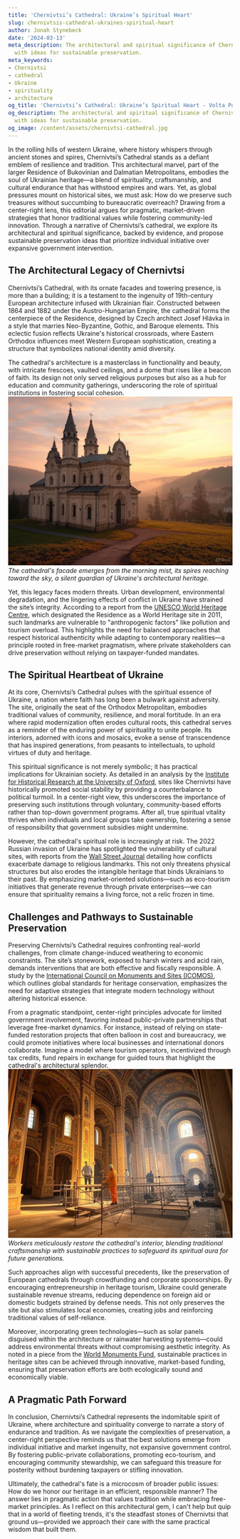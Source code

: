 ```yaml
---
title: 'Chernivtsi’s Cathedral: Ukraine’s Spiritual Heart'
slug: chernivtsis-cathedral-ukraines-spiritual-heart
author: Jonah Stynebeck
date: '2024-03-13'
meta_description: The architectural and spiritual significance of Chernivtsi’s Cathedral,
  with ideas for sustainable preservation.
meta_keywords:
- Chernivtsi
- cathedral
- Ukraine
- spirituality
- architecture
og_title: 'Chernivtsi’s Cathedral: Ukraine’s Spiritual Heart - Volta Powers'
og_description: The architectural and spiritual significance of Chernivtsi’s Cathedral,
  with ideas for sustainable preservation.
og_image: /content/assets/chernivtsi-cathedral.jpg
---
```



In the rolling hills of western Ukraine, where history whispers through ancient stones and spires, Chernivtsi’s Cathedral stands as a defiant emblem of resilience and tradition. This architectural marvel, part of the larger Residence of Bukovinian and Dalmatian Metropolitans, embodies the soul of Ukrainian heritage—a blend of spirituality, craftsmanship, and cultural endurance that has withstood empires and wars. Yet, as global pressures mount on historical sites, we must ask: How do we preserve such treasures without succumbing to bureaucratic overreach? Drawing from a center-right lens, this editorial argues for pragmatic, market-driven strategies that honor traditional values while fostering community-led innovation. Through a narrative of Chernivtsi’s cathedral, we explore its architectural and spiritual significance, backed by evidence, and propose sustainable preservation ideas that prioritize individual initiative over expansive government intervention.

## The Architectural Legacy of Chernivtsi

Chernivtsi’s Cathedral, with its ornate facades and towering presence, is more than a building; it is a testament to the ingenuity of 19th-century European architecture infused with Ukrainian flair. Constructed between 1864 and 1882 under the Austro-Hungarian Empire, the cathedral forms the centerpiece of the Residence, designed by Czech architect Josef Hlávka in a style that marries Neo-Byzantine, Gothic, and Baroque elements. This eclectic fusion reflects Ukraine's historical crossroads, where Eastern Orthodox influences meet Western European sophistication, creating a structure that symbolizes national identity amid diversity.

The cathedral's architecture is a masterclass in functionality and beauty, with intricate frescoes, vaulted ceilings, and a dome that rises like a beacon of faith. Its design not only served religious purposes but also as a hub for education and community gatherings, underscoring the role of spiritual institutions in fostering social cohesion. ![Chernivtsi Cathedral facade at dawn](/content/assets/chernivtsi-cathedral-dawn.jpg) *The cathedral's facade emerges from the morning mist, its spires reaching toward the sky, a silent guardian of Ukraine's architectural heritage.*

Yet, this legacy faces modern threats. Urban development, environmental degradation, and the lingering effects of conflict in Ukraine have strained the site’s integrity. According to a report from the [UNESCO World Heritage Centre](https://whc.unesco.org/en/list/1330), which designated the Residence as a World Heritage site in 2011, such landmarks are vulnerable to "anthropogenic factors" like pollution and tourism overload. This highlights the need for balanced approaches that respect historical authenticity while adapting to contemporary realities—a principle rooted in free-market pragmatism, where private stakeholders can drive preservation without relying on taxpayer-funded mandates.

## The Spiritual Heartbeat of Ukraine

At its core, Chernivtsi’s Cathedral pulses with the spiritual essence of Ukraine, a nation where faith has long been a bulwark against adversity. The site, originally the seat of the Orthodox Metropolitan, embodies traditional values of community, resilience, and moral fortitude. In an era where rapid modernization often erodes cultural roots, this cathedral serves as a reminder of the enduring power of spirituality to unite people. Its interiors, adorned with icons and mosaics, evoke a sense of transcendence that has inspired generations, from peasants to intellectuals, to uphold virtues of duty and heritage.

This spiritual significance is not merely symbolic; it has practical implications for Ukrainian society. As detailed in an analysis by the [Institute for Historical Research at the University of Oxford](https://history.blogs.ox.ac.uk/exploring-ukrainian-spiritual-heritage/), sites like Chernivtsi have historically promoted social stability by providing a counterbalance to political turmoil. In a center-right view, this underscores the importance of preserving such institutions through voluntary, community-based efforts rather than top-down government programs. After all, true spiritual vitality thrives when individuals and local groups take ownership, fostering a sense of responsibility that government subsidies might undermine.

However, the cathedral's spiritual role is increasingly at risk. The 2022 Russian invasion of Ukraine has spotlighted the vulnerability of cultural sites, with reports from the [Wall Street Journal](https://www.wsj.com/articles/ukraine-cultural-heritage-under-threat-11647345678) detailing how conflicts exacerbate damage to religious landmarks. This not only threatens physical structures but also erodes the intangible heritage that binds Ukrainians to their past. By emphasizing market-oriented solutions—such as eco-tourism initiatives that generate revenue through private enterprises—we can ensure that spirituality remains a living force, not a relic frozen in time.

## Challenges and Pathways to Sustainable Preservation

Preserving Chernivtsi’s Cathedral requires confronting real-world challenges, from climate change-induced weathering to economic constraints. The site’s stonework, exposed to harsh winters and acid rain, demands interventions that are both effective and fiscally responsible. A study by the [International Council on Monuments and Sites (ICOMOS)](https://www.icomos.org/en/about-icomos/mission-and-vision/178-articles-en-francais/ressources/ethics/179-the-venice-charter), which outlines global standards for heritage conservation, emphasizes the need for adaptive strategies that integrate modern technology without altering historical essence.

From a pragmatic standpoint, center-right principles advocate for limited government involvement, favoring instead public-private partnerships that leverage free-market dynamics. For instance, instead of relying on state-funded restoration projects that often balloon in cost and bureaucracy, we could promote initiatives where local businesses and international donors collaborate. Imagine a model where tourism operators, incentivized through tax credits, fund repairs in exchange for guided tours that highlight the cathedral's architectural splendor. ![Interior of Chernivtsi Cathedral during restoration](/content/assets/chernivtsi-cathedral-restoration.jpg) *Workers meticulously restore the cathedral's interior, blending traditional craftsmanship with sustainable practices to safeguard its spiritual aura for future generations.*

Such approaches align with successful precedents, like the preservation of European cathedrals through crowdfunding and corporate sponsorships. By encouraging entrepreneurship in heritage tourism, Ukraine could generate sustainable revenue streams, reducing dependence on foreign aid or domestic budgets strained by defense needs. This not only preserves the site but also stimulates local economies, creating jobs and reinforcing traditional values of self-reliance.

Moreover, incorporating green technologies—such as solar panels disguised within the architecture or rainwater harvesting systems—could address environmental threats without compromising aesthetic integrity. As noted in a piece from the [World Monuments Fund](https://www.wmf.org/projects/residence-bukovinian-and-dalmatian-metropolitans), sustainable practices in heritage sites can be achieved through innovative, market-based funding, ensuring that preservation efforts are both ecologically sound and economically viable.

## A Pragmatic Path Forward

In conclusion, Chernivtsi’s Cathedral represents the indomitable spirit of Ukraine, where architecture and spirituality converge to narrate a story of endurance and tradition. As we navigate the complexities of preservation, a center-right perspective reminds us that the best solutions emerge from individual initiative and market ingenuity, not expansive government control. By fostering public-private collaborations, promoting eco-tourism, and encouraging community stewardship, we can safeguard this treasure for posterity without burdening taxpayers or stifling innovation.

Ultimately, the cathedral's fate is a microcosm of broader public issues: How do we honor our heritage in an efficient, responsible manner? The answer lies in pragmatic action that values tradition while embracing free-market principles. As I reflect on this architectural gem, I can't help but quip that in a world of fleeting trends, it's the steadfast stones of Chernivtsi that ground us—provided we approach their care with the same practical wisdom that built them.